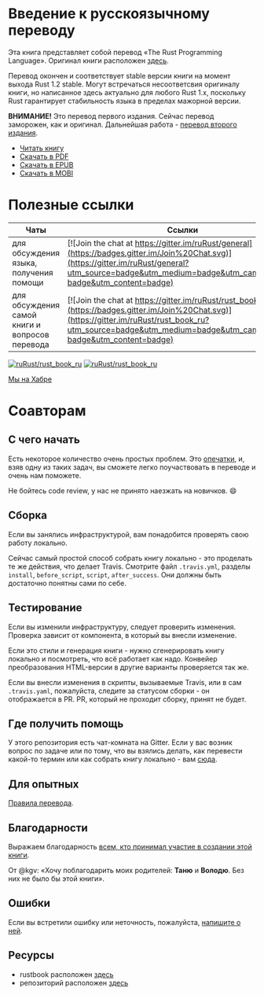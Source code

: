 # Введение к русскоязычному переводу

Эта книга представляет собой перевод «The Rust Programming Language». Оригинал
книги расположен [здесь][original].

Перевод окончен и соответствует stable версии книги на момент выхода Rust 1.2 stable.
Могут встречаться несоответсвия оригиналу книги, но написанное здесь актуально
для любого Rust 1.x, поскольку Rust гарантирует стабильность языка в пределах 
мажорной версии.

**ВНИМАНИЕ!** Это перевод первого издания. Сейчас перевод заморожен, как и оригинал. Дальнейшая работа - [перевод второго издания](https://github.com/ruRust/community/issues/3).

* [Читать книгу](http://ruRust.github.io/rust_book_ru/)
* [Скачать в PDF](https://raw.githubusercontent.com/ruRust/rust_book_ru/gh-pages/converted/rustbook.pdf)
* [Скачать в EPUB](https://raw.githubusercontent.com/ruRust/rust_book_ru/gh-pages/converted/rustbook.epub)
* [Скачать в MOBI](https://raw.githubusercontent.com/ruRust/rust_book_ru/gh-pages/converted/rustbook.mobi)

# Полезные ссылки

Чаты                                   | Ссылки
---------------------------------------|--------
для обсуждения языка, получения помощи | [![Join the chat at https://gitter.im/ruRust/general](https://badges.gitter.im/Join%20Chat.svg)](https://gitter.im/ruRust/general?utm_source=badge&utm_medium=badge&utm_campaign=pr-badge&utm_content=badge)
для обсуждения самой книги и вопросов перевода | [![Join the chat at https://gitter.im/ruRust/rust_book_ru](https://badges.gitter.im/Join%20Chat.svg)](https://gitter.im/ruRust/rust_book_ru?utm_source=badge&utm_medium=badge&utm_campaign=pr-badge&utm_content=badge)

[![ruRust/rust_book_ru](http://issuestats.com/github/ruRust/rust_book_ru/badge/pr?style=flat)](http://issuestats.com/github/ruRust/rust_book_ru)
[![ruRust/rust_book_ru](http://issuestats.com/github/ruRust/rust_book_ru/badge/issue?style=flat)](http://issuestats.com/github/ruRust/rust_book_ru)

[Мы на Хабре](http://habrahabr.ru/post/266813/)

# Соавторам

## С чего начать

Есть некоторое количество очень простых проблем. Это
[опечатки](https://github.com/ruRust/rust_book_ru/labels/%D0%BE%D0%BF%D0%B5%D1%87%D0%B0%D1%82%D0%BA%D0%B0),
и, взяв одну из таких задач, вы сможете легко поучаствовать в переводе
и очень нам поможете.

Не бойтесь code review, у нас не принято наезжать на новичков. :smile:

## Сборка

Если вы занялись инфраструктурой, вам понадобится проверять свою работу
локально.

Сейчас самый простой способ собрать книгу локально - это проделать те же действия, что
делает Travis. Смотрите файл `.travis.yml`, разделы `install`, `before_script`,
`script`, `after_success`. Они должны быть достаточно понятны сами по себе.

## Тестирование

Если вы изменили инфраструктуру, следует проверить изменения. Проверка зависит
от компонента, в который вы внесли изменение.

Если это стили и генерация книги - нужно сгенерировать книгу локально и
посмотреть, что всё работает как надо. Конвейер преобразования HTML-версии в
другие варианты проверяется так же.

Если вы внесли изменения в скрипты, вызываемые Travis, или в сам `.travis.yaml`,
пожалуйста, следите за статусом сборки - он отображается в PR. PR, который не
проходит сборку, принят не будет.

## Где получить помощь

У этого репозитория есть чат-комната на Gitter. Если у вас возник
вопрос по задаче или по тому, что вы взялись делать, как перевести
какой-то термин или как собрать книгу локально - вам
[сюда](https://gitter.im/ruRust/rust_book_ru).

## Для опытных

[Правила перевода](https://github.com/ruRust/rust_book_ru/wiki/Правила).

## Благодарности

Выражаем благодарность [всем, кто принимал участие в создании этой
книги][authors].

От @kgv: «Хочу поблагодарить моих родителей: **Таню** и **Володю**. Без них не
было бы этой книги».

## Ошибки

Если вы встретили ошибку или неточность, пожалуйста, [напишите о ней][error].

## Ресурсы

* rustbook расположен [здесь][rustbook]
* репозиторий расположен [здесь][github]

[authors]: https://github.com/ruRust/rust_book_ru/blob/master/AUTHORS.md
[original]: https://doc.rust-lang.org/book
[github]: https://github.com/ruRust/rust_book_ru
[error]: https://github.com/ruRust/rust_book_ru/issues
[rustbook]: http://ruRust.github.io/rust_book_ru
